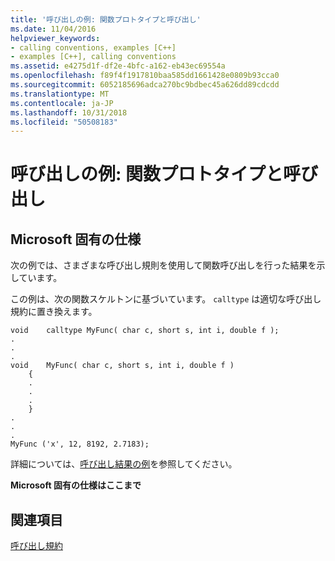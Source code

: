 ```yaml
---
title: '呼び出しの例: 関数プロトタイプと呼び出し'
ms.date: 11/04/2016
helpviewer_keywords:
- calling conventions, examples [C++]
- examples [C++], calling conventions
ms.assetid: e4275d1f-df2e-4bfc-a162-eb43ec69554a
ms.openlocfilehash: f89f4f1917810baa585dd1661428e0809b93cca0
ms.sourcegitcommit: 6052185696adca270bc9bdbec45a626dd89cdcdd
ms.translationtype: MT
ms.contentlocale: ja-JP
ms.lasthandoff: 10/31/2018
ms.locfileid: "50508183"
---
```

# <a name="calling-example-function-prototype-and-call"></a>呼び出しの例: 関数プロトタイプと呼び出し

## <a name="microsoft-specific"></a>Microsoft 固有の仕様

次の例では、さまざまな呼び出し規則を使用して関数呼び出しを行った結果を示しています。

この例は、次の関数スケルトンに基づいています。 `calltype` は適切な呼び出し規約に置き換えます。

```
void    calltype MyFunc( char c, short s, int i, double f );
.
.
.
void    MyFunc( char c, short s, int i, double f )
    {
    .
    .
    .
    }
.
.
.
MyFunc ('x', 12, 8192, 2.7183);
```

詳細については、[呼び出し結果の例](../cpp/results-of-calling-example.md)を参照してください。

**Microsoft 固有の仕様はここまで**

## <a name="see-also"></a>関連項目

[呼び出し規約](../cpp/calling-conventions.md)